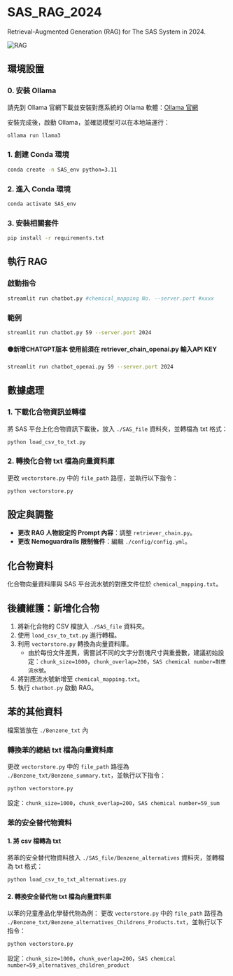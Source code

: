 # SAS_RAG_2024

Retrieval-Augmented Generation (RAG) for The SAS System in 2024.

![RAG](./.gitignore/SAS_RAG.png)
## 環境設置

### 0. 安裝 Ollama

請先到 Ollama 官網下載並安裝對應系統的 Ollama 軟體：[Ollama 官網](https://ollama.com)

安裝完成後，啟動 Ollama，並確認模型可以在本地端運行：

```bash
ollama run llama3
```

### 1. 創建 Conda 環境

```bash
conda create -n SAS_env python=3.11
```

### 2. 進入 Conda 環境

```bash
conda activate SAS_env
```

### 3. 安裝相關套件

```bash
pip install -r requirements.txt
```

## 執行 RAG

### 啟動指令

```bash
streamlit run chatbot.py #chemical_mapping No. --server.port #xxxx
```

### 範例

```bash
streamlit run chatbot.py 59 --server.port 2024
```

#### 🟡新增CHATGPT版本 使用前須在 retriever_chain_openai.py 輸入API KEY

```bash
streamlit run chatbot_openai.py 59 --server.port 2024
```

## 數據處理

### 1. 下載化合物資訊並轉檔

將 SAS 平台上化合物資訊下載後，放入 `./SAS_file` 資料夾，並轉檔為 txt 格式：

```bash
python load_csv_to_txt.py
```

### 2. 轉換化合物 txt 檔為向量資料庫

更改 `vectorstore.py` 中的 `file_path` 路徑，並執行以下指令：

```bash
python vectorstore.py
```

## 設定與調整

- **更改 RAG 人物設定的 Prompt 內容**：調整 `retriever_chain.py`。
- **更改 Nemoguardrails 限制條件**：編輯 `./config/config.yml`。

## 化合物資料

化合物向量資料庫與 SAS 平台流水號的對應文件位於 `chemical_mapping.txt`。

## 後續維護：新增化合物

1. 將新化合物的 CSV 檔放入 `./SAS_file` 資料夾。
2. 使用 `load_csv_to_txt.py` 進行轉檔。
3. 利用 `vectorstore.py` 轉換為向量資料庫。
   - 由於每份文件差異，需嘗試不同的文字分割塊尺寸與重疊數，建議初始設定：`chunk_size=1000`，`chunk_overlap=200`，`SAS chemical number=對應流水號`。
4. 將對應流水號新增至 `chemical_mapping.txt`。
5. 執行 `chatbot.py` 啟動 RAG。

## 苯的其他資料
檔案皆放在 `./Benzene_txt` 內
### 轉換苯的總結 txt 檔為向量資料庫

更改 `vectorstore.py` 中的 `file_path` 路徑為 `./Benzene_txt/Benzene_summary.txt`，並執行以下指令：

```bash
python vectorstore.py
```
設定：`chunk_size=1000`，`chunk_overlap=200`，`SAS chemical number=59_sum`

### 苯的安全替代物資料
#### 1. 將 csv 檔轉為 txt
將苯的安全替代物資料放入 `./SAS_file/Benzene_alternatives` 資料夾，並轉檔為 txt 格式：

```bash
python load_csv_to_txt_alternatives.py
```

#### 2. 轉換安全替代物 txt 檔為向量資料庫

以苯的兒童產品化學替代物為例：
更改 `vectorstore.py` 中的 `file_path` 路徑為 `./Benzene_txt/Benzene_alternatives_Childrens_Products.txt`，並執行以下指令：

```bash
python vectorstore.py
```
設定：`chunk_size=1000`，`chunk_overlap=200`，`SAS chemical number=59_alternatives_children_product`
